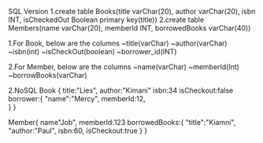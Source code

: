 SQL Version
1.create table Books(title varChar(20), author varChar(20), isbn INT, isCheckedOut Boolean primary key(title))
2.create table Members(name varChar(20), memberId INT, borrowedBooks varChar(40))


1.For Book, below are the columns
~title(varChar)
~author(varChar)
~isbn(int)
~isCheckOut(boolean)
~borrower_id(INT)


2.For Member, below are the columns
~name(varChar)
~memberId(Int)
~borrowBooks(varChar)

2.NoSQL
Book
{
    title:"Lies",
    author:"Kimani"
    isbn:34
    isCheckout:false
    borrower:{
        "name":"Mercy",
        memberId:12,        
    }
}

Member{
    name"Job",
    memberId:123
    borrowedBooks:{
        "title":"Kiamni",
        "author:"Paul",
        isbn:60,
        isCheckout:true
    }
}
